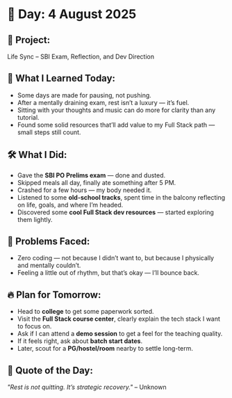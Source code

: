# 📅 Day: 4 August 2025

## 📘 Project:
Life Sync – SBI Exam, Reflection, and Dev Direction

## 🧠 What I Learned Today:
- Some days are made for pausing, not pushing.
- After a mentally draining exam, rest isn’t a luxury — it’s fuel.
- Sitting with your thoughts and music can do more for clarity than any tutorial.
- Found some solid resources that’ll add value to my Full Stack path — small steps still count.

## 🛠️ What I Did:
- Gave the **SBI PO Prelims exam** — done and dusted.
- Skipped meals all day, finally ate something after 5 PM.
- Crashed for a few hours — my body needed it.
- Listened to some **old-school tracks**, spent time in the balcony reflecting on life, goals, and where I’m headed.
- Discovered some **cool Full Stack dev resources** — started exploring them lightly.

## 🧩 Problems Faced:
- Zero coding — not because I didn’t want to, but because I physically and mentally couldn’t.
- Feeling a little out of rhythm, but that’s okay — I’ll bounce back.

## 🔥 Plan for Tomorrow:
- Head to **college** to get some paperwork sorted.
- Visit the **Full Stack course center**, clearly explain the tech stack I want to focus on.
- Ask if I can attend a **demo session** to get a feel for the teaching quality.
- If it feels right, ask about **batch start dates**.
- Later, scout for a **PG/hostel/room** nearby to settle long-term.

## 💬 Quote of the Day:
_"Rest is not quitting. It’s strategic recovery."_ – Unknown

